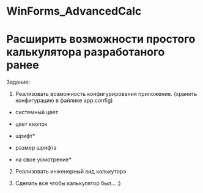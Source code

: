 # WinForms_AdvancedCalc
# **Расширить возможности простого калькулятора разработаного ранее** #

  Задание:
  1. Реализовать возможность конфигурирования приложение.	(хранить конфигурацию в файлике app.config)
      
- системный цвет
      
- цвет кнопок
      
- шрифт*
       
- размер шрифта
        
- на свое усмотрение*

2. Реализовать инженерный вид калькутора
  
3. Сделать все чтобы калькулятор был... :)
